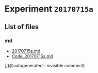 # Experiment `20170715a`

## List of files

### md

* [20170715a.md](/include/experiments/auto/20170715a.md)
* [Code_20170715a.md](/include/experiments/auto/Code_20170715a.md)


[](@autogenerated - invisible comment)
